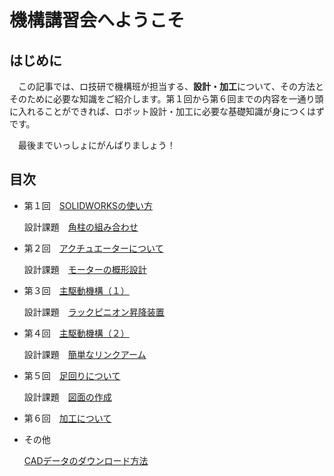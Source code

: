 # 機構講習会へようこそ
## はじめに
　この記事では、ロ技研で機構班が担当する、**設計・加工**について、その方法とそのために必要な知識をご紹介します。第１回から第６回までの内容を一通り頭に入れることができれば、ロボット設計・加工に必要な基礎知識が身につくはずです。

　最後までいっしょにがんばりましょう！


## 目次
- 第１回　[SOLIDWORKSの使い方]()

    設計課題　[角柱の組み合わせ](exercise_1.md)

- 第２回　[アクチュエーターについて]()

    設計課題　[モーターの概形設計](exercise_2.md)

- 第３回　[主駆動機構（１）](main-mecha_1.md)

    設計課題　[ラックピニオン昇降装置](exercise_3.md)

- 第４回　[主駆動機構（２）]()

    設計課題　[簡単なリンクアーム]()

- 第５回　[足回りについて]()

    設計課題　[図面の作成]()

- 第６回　[加工について]()

- その他

    [CADデータのダウンロード方法](download_cad.md)